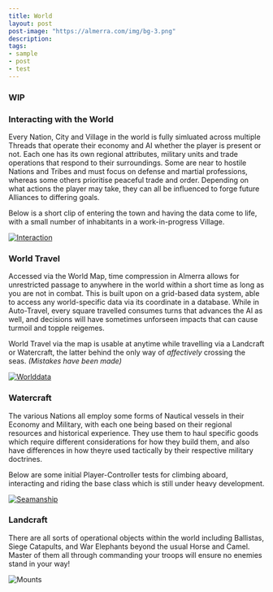 ```yaml
---
title: World
layout: post
post-image: "https://almerra.com/img/bg-3.png"
description:   
tags:
- sample
- post
- test
---
```


### WIP
### Interacting with the World

Every Nation, City and Village in the world is fully simluated across multiple Threads that operate their economy and AI whether the player is present or not.  Each one has its own regional attributes, military units and trade operations that respond to their surroundings.  Some are near to hostile Nations and Tribes and must focus on defense and martial professions, whereas some others prioritise peaceful trade and order.  Depending on what actions the player may take, they can all be influenced to forge future Alliances to differing goals. 

Below is a short clip of entering the town and having the data come to life, with a small number of inhabitants in a work-in-progress Village.   

[![Interaction](http://img.youtube.com/vi/jku7vaf1ppU/0.jpg)](https://www.youtube.com/watch?v=jku7vaf1ppU&list=PLLcxd4soKLM7Wa4h2sFvUjYCaAIBJf5Lb "Dev Scrolls - Threaded AI LODs and Dialogues")

### World Travel

Accessed via the World Map, time compression in Almerra allows for unrestricted passage to anywhere in the world within a short time as long as you are not in combat.  This is built upon on a grid-based data system, able to access any world-specific data via its coordinate in a database.  While in Auto-Travel, every square travelled consumes turns that advances the AI as well, and decisions will have sometimes unforseen impacts that can cause turmoil and topple reigemes.
 
World Travel via the map is usable at anytime while travelling via a Landcraft or Watercraft, the latter behind the only way of _affectively_ crossing the seas.  _(Mistakes have been made)_


[![Worlddata](http://img.youtube.com/vi/QeITXEhehkc/0.jpg)](https://www.youtube.com/watch?v=QeITXEhehkc&list=PLLcxd4soKLM7Wa4h2sFvUjYCaAIBJf5Lb&index=12 "DataBuilder")


### Watercraft
The various Nations all employ some forms of Nautical vessels in their Economy and Military, with each one being based on their regional resources and historical experience.  They use them to haul specific goods which require different considerations for how they build them, and also have differences in how theyre used tactically by their respective military doctrines. 

Below are some initial Player-Controller tests for climbing aboard, interacting and riding the base class which is still under heavy development.

[![Seamanship](http://img.youtube.com/vi/R-2igygUVRc/0.jpg)](https://www.youtube.com/watch?v=R-2igygUVRc&list=PLLcxd4soKLM7Wa4h2sFvUjYCaAIBJf5Lb&index=4 "Seamanship")

### Landcraft
There are all sorts of operational objects within the world including Ballistas, Siege Catapults, and War Elephants beyond the usual Horse and Camel.  Master of them all through commanding your troops will ensure no enemies stand in your way!


![Mounts](https://simsaladoo.github.io/winds-of-almerra/img/mounts.jpg)

